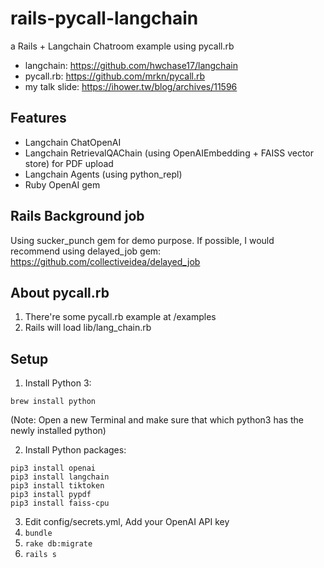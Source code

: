 # rails-pycall-langchain

a Rails + Langchain Chatroom example using pycall.rb

* langchain: https://github.com/hwchase17/langchain
* pycall.rb: https://github.com/mrkn/pycall.rb
* my talk slide: https://ihower.tw/blog/archives/11596

## Features

* Langchain ChatOpenAI
* Langchain RetrievalQAChain (using OpenAIEmbedding + FAISS vector store) for PDF upload
* Langchain Agents (using python_repl)
* Ruby OpenAI gem

## Rails Background job

Using sucker_punch gem for demo purpose.
If possible, I would recommend using delayed_job gem: https://github.com/collectiveidea/delayed_job

## About pycall.rb

1. There're some pycall.rb example at /examples
2. Rails will load lib/lang_chain.rb

## Setup

1. Install Python 3:

`brew install python`

(Note: Open a new Terminal and make sure that which python3 has the newly installed python)

2. Install Python packages:

```
pip3 install openai
pip3 install langchain
pip3 install tiktoken
pip3 install pypdf
pip3 install faiss-cpu
```

3. Edit config/secrets.yml, Add your OpenAI API key
4. `bundle`
5. `rake db:migrate`
6. `rails s`

